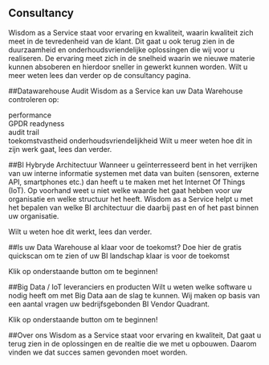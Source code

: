 ## Consultancy
Wisdom as a Service staat voor ervaring en kwaliteit, waarin kwaliteit zich meet in de tevredenheid van de klant. Dit gaat u ook terug zien in de duurzaamheid en onderhoudsvriendelijke oplossingen die wij voor u realiseren. De ervaring meet zich in de snelheid waarin we nieuwe materie kunnen absoberen en hierdoor sneller in gewerkt kunnen worden. Wilt u meer weten lees dan verder op de consultancy pagina.

##Datawarehouse Audit
Wisdom as a Service kan uw Data Warehouse controleren op:  

performance  
GPDR readyness  
audit trail  
toekomstvastheid
onderhoudsvriendelijkheid
Wilt u meer weten hoe dit in zijn werk gaat, lees dan verder.


##BI Hybryde Architectuur
Wanneer u geïnterresseerd bent in het verrijken van uw interne informatie systemen
met data van buiten (sensoren, externe API, smartphones etc.) dan heeft u te
maken met het Internet Of Things (IoT). Op voorhand weet u niet welke waarde
het gaat hebben voor uw organisatie en welke structuur het heeft. Wisdom as a Service helpt u met het bepalen van
welke BI architectuur die daarbij past en of het past binnen uw organisatie.

Wilt u weten hoe dit werkt, lees dan verder.

##Is uw Data Warehouse al klaar voor de toekomst?
Doe hier de gratis quickscan om te zien of uw BI landschap klaar is voor de toekomst

Klik op onderstaande button om te beginnen!

##Big Data / IoT leveranciers en producten
Wilt u weten welke software u nodig heeft om met Big Data aan 
de slag te kunnen. Wij maken op basis van een aantal vragen uw
bedrijfsgebonden BI Vendor Quadrant. 


Klik op onderstaande button om te beginnen!


##Over ons
Wisdom as a Service staat voor ervaring en kwaliteit, Dat gaat u terug zien in de oplossingen
en de realtie die we met u opbouwen. Daarom vinden we dat succes samen gevonden moet 
worden. 

